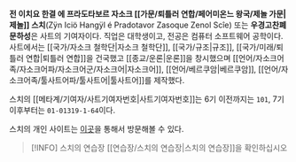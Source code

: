 **전 이치요 한결 에 프라도타보르 자소크 [[가문/퇴틀러 연합/페어미온느 왕국/제놀 가문|제놀]] 스치**(Zÿn Iciö Hangÿl é Pradotavor Zasoque Zenol Scîe) 또는 **우경고찬폐문하성**은 사트의 기여자이다. 직업은 대학생이고, 전공은 컴퓨터 소프트웨어 공학이다. 사트에서는 [[국가/자소크 철학단|자소크 철학단]], [[국가/규조|규조]], [[국가/미래/퇴틀러 연합|퇴틀러 연합]]을 건국했고 [[종교/운론|운론]]을 창시했으며 [[언어/자소크어족/자소크어파/자소크어군/자소크어|자소크어]], [[언어/베르쿠암|베르쿠암]], [[언어/자소크어족/툴사트어파/툴사트어|툴사트어]]를 제작했다.

스치의 [[메타계/기여자/사트기여자번호|사트기여자번호]]는 6기 이전까지는 `101`, 7기 이후부터는 `01-01319-1-64`이다.

스치의 개인 사이트는 [이곳](https://me.shtelo.org)을 통해서 방문해볼 수 있다.

> [!INFO] 스치의 연습장
> [[연습장/스치의 연습장|스치의 연습장]]을 확인하십시오